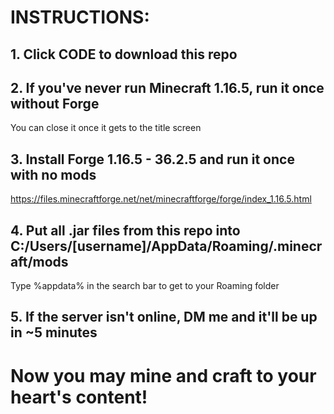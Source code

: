 # INSTRUCTIONS:
## 1. Click CODE to download this repo
## 2. If you've never run Minecraft 1.16.5, run it once without Forge
You can close it once it gets to the title screen
## 3. Install Forge 1.16.5 - 36.2.5 and run it once with no mods
https://files.minecraftforge.net/net/minecraftforge/forge/index_1.16.5.html
## 4. Put all .jar files from this repo into C:/Users/[username]/AppData/Roaming/.minecraft/mods
Type %appdata% in the search bar to get to your Roaming folder
## 5. If the server isn't online, DM me and it'll be up in ~5 minutes
# Now you may mine and craft to your heart's content!
